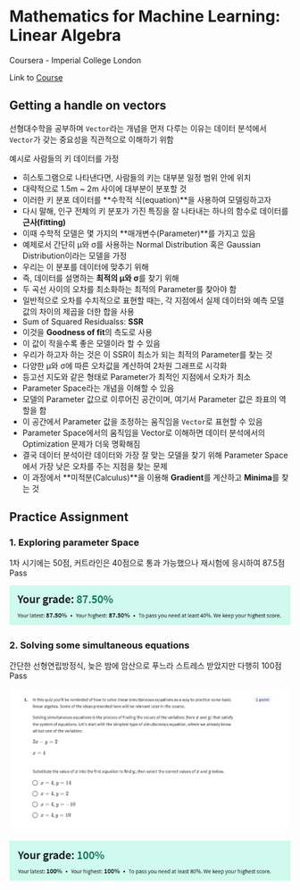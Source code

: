 # Mathematics for Machine Learning: Linear Algebra

Coursera - Imperial College London

Link to [Course](https://www.coursera.org/learn/linear-algebra-machine-learning)

## Getting a handle on vectors
선형대수학을 공부하며 `Vector`라는 개념을 먼저 다루는 이유는 데이터 분석에서 `Vector`가 갖는 중요성을 직관적으로 이해하기 위함

예시로 사람들의 키 데이터를 가정
- 히스토그램으로 나타낸다면, 사람들의 키는 대부분 일정 범위 안에 위치
- 대략적으로 1.5m ~ 2m 사이에 대부분이 분포할 것
- 이러한 키 분포 데이터를 **수학적 식(equation)**을 사용하여 모델링하고자
- 다시 말해, 인구 전체의 키 분포가 가진 특징을 잘 나타내는 하나의 함수로 데이터를 **근사(fitting)**
- 이때 수학적 모델은 몇 가지의 **매개변수(Parameter)**를 가지고 있음
- 예제로서 간단히 μ와 σ를 사용하는 Normal Distribution 혹은 Gaussian Distribution이라는 모델을 가정
- 우리는 이 분포를 데이터에 맞추기 위해
- 즉, 데이터를 설명하는 **최적의 μ와 σ**를 찾기 위해
- 두 곡선 사이의 오차를 최소화하는 최적의 Parameter를 찾아야 함
- 일반적으로 오차를 수치적으로 표현할 때는, 각 지점에서 실제 데이터와 예측 모델 값의 차이의 제곱을 더한 합을 사용
- Sum of Squared Residualss: **SSR**
- 이것을 **Goodness of fit**의 측도로 사용
- 이 값이 작을수록 좋은 모델이라 할 수 있음
- 우리가 하고자 하는 것은 이 SSR이 최소가 되는 최적의 Parameter를 찾는 것
- 다양한 μ와 σ에 따른 오차값을 계산하여 2차원 그래프로 시각화
- 등고선 지도와 같은 형태로 Parameter가 최적인 지점에서 오차가 최소
- Parameter Space라는 개념을 이해할 수 있음
- 모델의 Parameter 값으로 이루어진 공간이며, 여기서 Parameter 값은 좌표의 역할을 함
- 이 공간에서 Parameter 값을 조정하는 움직임을 `Vector`로 표현할 수 있음
- Parameter Space에서의 움직임을 Vector로 이해하면 데이터 분석에서의 Optimization 문제가 더욱 명확해짐
- 결국 데이터 분석이란 데이터와 가장 잘 맞는 모델을 찾기 위해 Parameter Space에서 가장 낮은 오차를 주는 지점을 찾는 문제
- 이 과정에서 **미적분(Calculus)**을 이용해 **Gradient**를 계산하고 **Minima**를 찾는 것


## Practice Assignment
### 1. Exploring parameter Space
1차 시기에는 50점, 커트라인은 40점으로 통과 가능했으나
재시험에 응시하여 87.5점 Pass

![alt text](.\Images\week3_image1.png)

### 2. Solving some simultaneous equations
간단한 선형연립방정식, 늦은 밤에 암산으로 푸느라 스트레스 받았지만 다행히 100점 Pass

![alt text](.\Images\week3_image2.png)

![alt text](.\Images\week3_image3.png)



